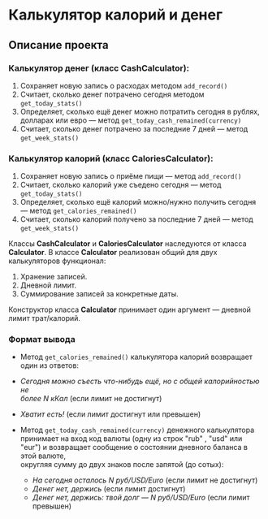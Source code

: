 # Калькулятор калорий и денег
## Описание проекта
### Калькулятор денег (класс CashCalculator):  
1. Сохраняет новую запись о расходах методом `add_record()`  
2. Считает, сколько денег потрачено сегодня методом `get_today_stats()`  
3. Определяет, сколько ещё денег можно потратить сегодня в рублях,  
долларах или евро — метод `get_today_cash_remained(currency)`  
4. Считает, сколько денег потрачено за последние 7 дней — метод `get_week_stats()`

  
### Калькулятор калорий (класс CaloriesCalculator):  
1. Сохраняет новую запись о приёме пищи — метод `add_record()`  
2. Считает, сколько калорий уже съедено сегодня — метод `get_today_stats()`  
3. Определяет, сколько ещё калорий можно/нужно получить сегодня — метод `get_calories_remained()`
4. Считает, сколько калорий получено за последние 7 дней — метод `get_week_stats()`

Классы **CashCalculator** и **CaloriesCalculator** наследуются от класса **Calculator**. В классе **Calculator** реализован общий для двух калькуляторов функционал:

 1. Хранение записей.
 2. Дневной лимит.
 3. Суммирование записей за конкретные даты.

Конструктор класса **Calculator** принимает один аргумент — дневной лимит трат/калорий.


### Формат вывода  
 -  Метод `get_calories_remained()`  калькулятора калорий возвращает один из ответов:  
   - *Сегодня можно съесть что-нибудь ещё, но с общей калорийностью не  
   более N кКал* (если лимит не достигнут)
   - *Хватит есть!* (если лимит достигнут или превышен)
 
 - Метод `get_today_cash_remained(currency)`  денежного калькулятора принимает на вход код валюты (одну из строк "rub"  , "usd"  или "eur") и возвращает сообщение о состоянии дневного баланса в этой валюте,  
округляя сумму до двух знаков после запятой (до сотых):
   - *На сегодня осталось N руб/USD/Euro*  (если лимит не достигнут)  
   - *Денег нет, держись* (если лимит достигнут)
   - *Денег нет, держись: твой долг — N руб/USD/Euro* (если лимит  
   превышен)
